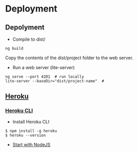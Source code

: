 # Deployment

## Depolyment
- Compile to dist/
```
ng build
```
Copy the contents of the dist/project folder to the web server.
- Run a web server (lite-server)
```
ng serve --port 4201  # run locally
lite-server --baseDir="dist/project-name"  #
```

## [Heroku](https://devcenter.heroku.com/)
### [Heroku CLI](https://devcenter.heroku.com/articles/heroku-cli)
- Install Heroku CLI
```
$ npm install -g heroku
$ heroku --version
```
- [Start with NodeJS](https://devcenter.heroku.com/articles/getting-started-with-nodejs#set-up)

